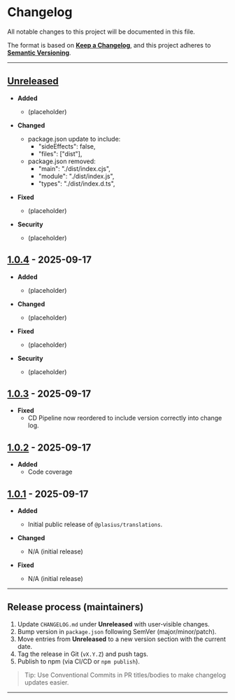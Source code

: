 # Changelog

All notable changes to this project will be documented in this file.

The format is based on **[Keep a Changelog](https://keepachangelog.com/en/1.1.0/)**, and this project adheres to **[Semantic Versioning](https://semver.org/spec/v2.0.0.html)**.

---

## [Unreleased]

- **Added**
  - (placeholder)

- **Changed**
  - package.json update to include:
    - "sideEffects": false,
    - "files": ["dist"],
  - package.json removed:
    - "main": "./dist/index.cjs",
    - "module": "./dist/index.js",
    - "types": "./dist/index.d.ts",

- **Fixed**
  - (placeholder)

- **Security**
  - (placeholder)

## [1.0.4] - 2025-09-17

- **Added**
  - (placeholder)

- **Changed**
  - (placeholder)

- **Fixed**
  - (placeholder)

- **Security**
  - (placeholder)

## [1.0.3] - 2025-09-17

- **Fixed**
  - CD Pipeline now reordered to include version correctly into change log.

## [1.0.2] - 2025-09-17

- **Added**
  - Code coverage

## [1.0.1] - 2025-09-17

- **Added**

  - Initial public release of `@plasius/translations`.

- **Changed**

  - N/A (initial release)

- **Fixed**
  - N/A (initial release)

---

## Release process (maintainers)

1. Update `CHANGELOG.md` under **Unreleased** with user‑visible changes.
2. Bump version in `package.json` following SemVer (major/minor/patch).
3. Move entries from **Unreleased** to a new version section with the current date.
4. Tag the release in Git (`vX.Y.Z`) and push tags.
5. Publish to npm (via CI/CD or `npm publish`).

> Tip: Use Conventional Commits in PR titles/bodies to make changelog updates easier.

---

[Unreleased]: https://github.com/Plasius-LTD/translations/compare/v1.0.4...HEAD
[1.0.1]: https://github.com/Plasius-LTD/translations/releases/tag/v1.0.1
[1.0.2]: https://github.com/Plasius-LTD/translations/releases/tag/v1.0.2
[1.0.3]: https://github.com/Plasius-LTD/translations/releases/tag/v1.0.3
[1.0.4]: https://github.com/Plasius-LTD/translations/releases/tag/v1.0.4
